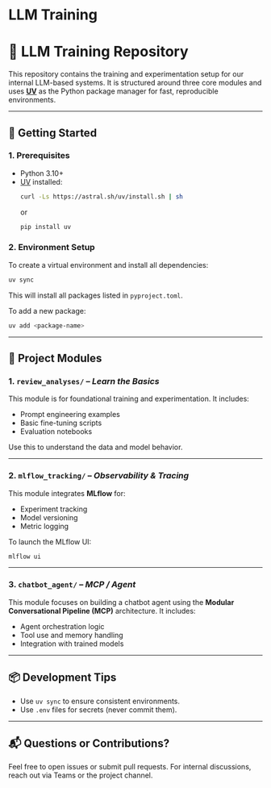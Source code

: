 # LLM Training

# 🧠 LLM Training Repository

This repository contains the training and experimentation setup for our internal LLM-based systems. It is structured around three core modules and uses [**UV**](https://github.com/astral-sh/uv) as the Python package manager for fast, reproducible environments.

---

## 🚀 Getting Started

### 1. Prerequisites

- Python 3.10+
- [UV](https://github.com/astral-sh/uv) installed:
  ```bash
  curl -Ls https://astral.sh/uv/install.sh | sh
  ```
  or
  ```bash
  pip install uv
  ```

### 2. Environment Setup

To create a virtual environment and install all dependencies:

```bash
uv sync
```

This will install all packages listed in `pyproject.toml`.

To add a new package:

```bash
uv add <package-name>
```

---

## 🧩 Project Modules

### 1. `review_analyses/` – *Learn the Basics*

This module is for foundational training and experimentation. It includes:

- Prompt engineering examples  
- Basic fine-tuning scripts  
- Evaluation notebooks

Use this to understand the data and model behavior.

---

### 2. `mlflow_tracking/` – *Observability & Tracing*

This module integrates **MLflow** for:

- Experiment tracking  
- Model versioning  
- Metric logging

To launch the MLflow UI:

```bash
mlflow ui
```

---

### 3. `chatbot_agent/` – *MCP / Agent*

This module focuses on building a chatbot agent using the **Modular Conversational Pipeline (MCP)** architecture. It includes:

- Agent orchestration logic  
- Tool use and memory handling  
- Integration with trained models

---

## 📦 Development Tips

- Use `uv sync` to ensure consistent environments.  
- Use `.env` files for secrets (never commit them).  

---

## 📬 Questions or Contributions?

Feel free to open issues or submit pull requests. For internal discussions, reach out via Teams or the project channel.
